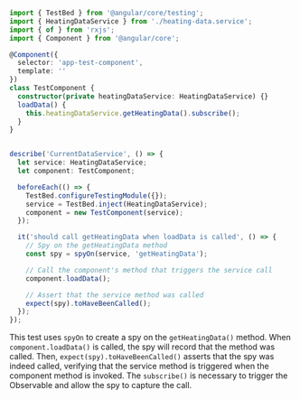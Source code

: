 ```typescript
import { TestBed } from '@angular/core/testing';
import { HeatingDataService } from './heating-data.service';
import { of } from 'rxjs';
import { Component } from '@angular/core';

@Component({
  selector: 'app-test-component',
  template: ''
})
class TestComponent {
  constructor(private heatingDataService: HeatingDataService) {}
  loadData() {
    this.heatingDataService.getHeatingData().subscribe();
  }
}


describe('CurrentDataService', () => {
  let service: HeatingDataService;
  let component: TestComponent;

  beforeEach(() => {
    TestBed.configureTestingModule({});
    service = TestBed.inject(HeatingDataService);
    component = new TestComponent(service);
  });

  it('should call getHeatingData when loadData is called', () => {
    // Spy on the getHeatingData method
    const spy = spyOn(service, 'getHeatingData');

    // Call the component's method that triggers the service call
    component.loadData();

    // Assert that the service method was called
    expect(spy).toHaveBeenCalled();
  });
});
```

This test uses `spyOn` to create a spy on the `getHeatingData()` method.  When `component.loadData()` is called, the spy will record that the method was called.  Then, `expect(spy).toHaveBeenCalled()` asserts that the spy was indeed called, verifying that the service method is triggered when the component method is invoked.  The `subscribe()` is necessary to trigger the Observable and allow the spy to capture the call.